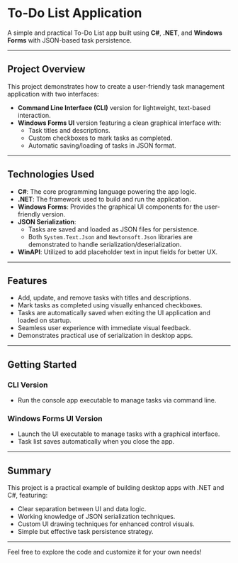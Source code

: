 # To-Do List Application

A simple and practical To-Do List app built using **C#**, **.NET**, and **Windows Forms** with JSON-based task persistence.

---

## Project Overview

This project demonstrates how to create a user-friendly task management application with two interfaces:

- **Command Line Interface (CLI)** version for lightweight, text-based interaction.
- **Windows Forms UI** version featuring a clean graphical interface with:
  - Task titles and descriptions.
  - Custom checkboxes to mark tasks as completed.
  - Automatic saving/loading of tasks in JSON format.

---

## Technologies Used

- **C#**: The core programming language powering the app logic.
- **.NET**: The framework used to build and run the application.
- **Windows Forms**: Provides the graphical UI components for the user-friendly version.
- **JSON Serialization**:
  - Tasks are saved and loaded as JSON files for persistence.
  - Both `System.Text.Json` and `Newtonsoft.Json` libraries are demonstrated to handle serialization/deserialization.
- **WinAPI**: Utilized to add placeholder text in input fields for better UX.

---

## Features

- Add, update, and remove tasks with titles and descriptions.
- Mark tasks as completed using visually enhanced checkboxes.
- Tasks are automatically saved when exiting the UI application and loaded on startup.
- Seamless user experience with immediate visual feedback.
- Demonstrates practical use of serialization in desktop apps.

---

## Getting Started

### CLI Version

- Run the console app executable to manage tasks via command line.

### Windows Forms UI Version

- Launch the UI executable to manage tasks with a graphical interface.
- Task list saves automatically when you close the app.

---

## Summary

This project is a practical example of building desktop apps with .NET and C#, featuring:

- Clear separation between UI and data logic.
- Working knowledge of JSON serialization techniques.
- Custom UI drawing techniques for enhanced control visuals.
- Simple but effective task persistence strategy.

---

Feel free to explore the code and customize it for your own needs!
